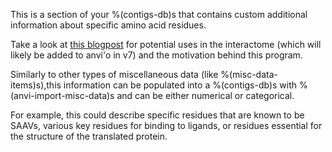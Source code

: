 This is a section of your %(contigs-db)s that contains custom additional information about specific amino acid residues. 

Take a look at [this blogpost](http://merenlab.org/2020/07/22/interacdome/#6-storing-the-per-residue-binding-frequencies-into-the-contigs-database) for potential uses in the interactome (which will likely be added to anvi'o in v7) and the motivation behind this program. 

Similarly to other types of miscellaneous data (like %(misc-data-items)s),this information can be populated into a %(contigs-db)s with %(anvi-import-misc-data)s and can be either numerical or categorical. 

For example, this could describe specific residues that are known to be SAAVs, various key residues for binding to ligands, or residues essential for the structure of the translated protein. 
